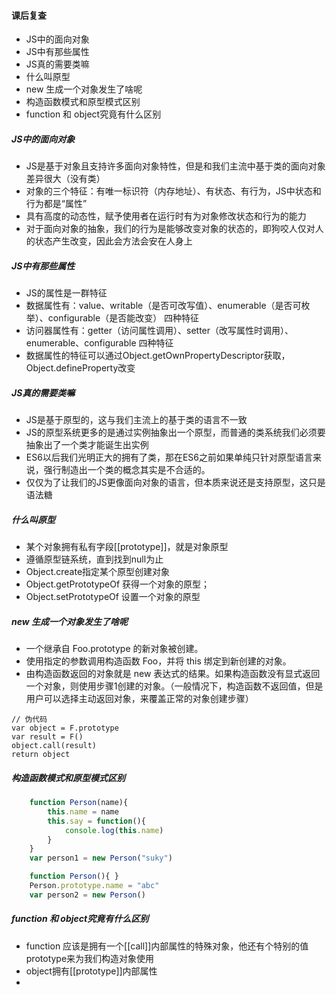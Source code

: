 #### 课后复查
+ JS中的面向对象
+ JS中有那些属性
+ JS真的需要类嘛
+ 什么叫原型
+ new 生成一个对象发生了啥呢
+ 构造函数模式和原型模式区别
+ function 和 object究竟有什么区别


##### JS中的面向对象
+ JS是基于对象且支持许多面向对象特性，但是和我们主流中基于类的面向对象差异很大（没有类）
+ 对象的三个特征：有唯一标识符（内存地址）、有状态、有行为，JS中状态和行为都是“属性”
+ 具有高度的动态性，赋予使用者在运行时有为对象修改状态和行为的能力
+ 对于面向对象的抽象，我们的行为是能够改变对象的状态的，即狗咬人仅对人的状态产生改变，因此会方法会安在人身上

##### JS中有那些属性
+ JS的属性是一群特征
+ 数据属性有：value、writable（是否可改写值）、enumerable（是否可枚举）、configurable（是否能改变） 四种特征
+ 访问器属性有：getter（访问属性调用）、setter（改写属性时调用）、enumerable、configurable 四种特征
+ 数据属性的特征可以通过Object.getOwnPropertyDescriptor获取，Object.defineProperty改变

##### JS真的需要类嘛
+ JS是基于原型的，这与我们主流上的基于类的语言不一致
+ JS的原型系统更多的是通过实例抽象出一个原型，而普通的类系统我们必须要抽象出了一个类才能诞生出实例
+ ES6以后我们光明正大的拥有了类，那在ES6之前如果单纯只针对原型语言来说，强行制造出一个类的概念其实是不合适的。
+ 仅仅为了让我们的JS更像面向对象的语言，但本质来说还是支持原型，这只是语法糖


##### 什么叫原型
+ 某个对象拥有私有字段[[prototype]]，就是对象原型
+ 遵循原型链系统，直到找到null为止
+ Object.create指定某个原型创建对象
+ Object.getPrototypeOf 获得一个对象的原型；
+ Object.setPrototypeOf 设置一个对象的原型

##### new 生成一个对象发生了啥呢
+ 一个继承自 Foo.prototype 的新对象被创建。
+ 使用指定的参数调用构造函数 Foo，并将 this 绑定到新创建的对象。
+ 由构造函数返回的对象就是 new 表达式的结果。如果构造函数没有显式返回一个对象，则使用步骤1创建的对象。（一般情况下，构造函数不返回值，但是用户可以选择主动返回对象，来覆盖正常的对象创建步骤）
```
// 伪代码
var object = F.prototype
var result = F()
object.call(result)
return object 
```

##### 构造函数模式和原型模式区别
```javascript
    function Person(name){
        this.name = name
        this.say = function(){
            console.log(this.name)
        } 
    }
    var person1 = new Person("suky")

    function Person(){ }
    Person.prototype.name = "abc"
    var person2 = new Person()
```

##### function 和 object究竟有什么区别
+ function 应该是拥有一个[[call]]内部属性的特殊对象，他还有个特别的值prototype来为我们构造对象使用
+ object拥有[[prototype]]内部属性
+ 